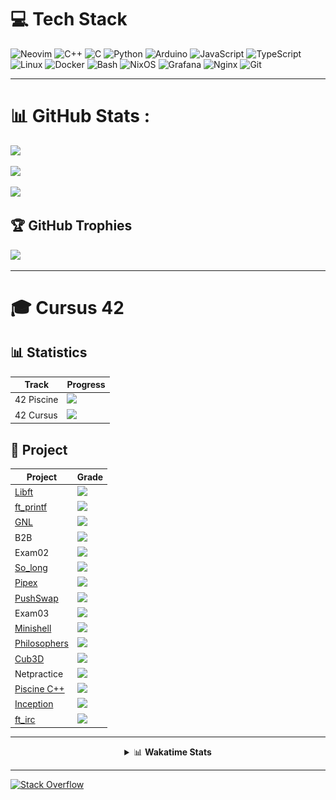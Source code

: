 # 💻 Tech Stack
![Neovim](https://skillicons.dev/icons?i=neovim) ![C++](https://skillicons.dev/icons?i=cpp) ![C](https://skillicons.dev/icons?i=c) ![Python](https://skillicons.dev/icons?i=python) ![Arduino](https://skillicons.dev/icons?i=arduino) ![JavaScript](https://skillicons.dev/icons?i=js) ![TypeScript](https://skillicons.dev/icons?i=ts) ![Linux](https://skillicons.dev/icons?i=linux) ![Docker](https://skillicons.dev/icons?i=docker) ![Bash](https://skillicons.dev/icons?i=bash) ![NixOS](https://skillicons.dev/icons?i=nix) ![Grafana](https://skillicons.dev/icons?i=grafana) ![Nginx](https://skillicons.dev/icons?i=nginx) ![Git](https://skillicons.dev/icons?i=git)

---

# 📊 GitHub Stats :
![](https://github-readme-stats.vercel.app/api?username=EniumRaphael&theme=nord&hide_border=true&include_all_commits=true&count_private=true)

![](https://github-readme-streak-stats.herokuapp.com/?user=EniumRaphael&theme=nord&hide_border=true)

![](https://github-readme-stats.vercel.app/api/top-langs/?username=EniumRaphael&theme=nord&hide_border=true&include_all_commits=true&count_private=true&layout=compact)

## 🏆 GitHub Trophies
![](https://github-trophies.vercel.app/?username=EniumRaphael&theme=nord&no-frame=false&no-bg=false&margin-w=4)

---

# 🎓 Cursus 42

## 📊 Statistics

| Track        | Progress |
|--------------|----------|
| 42 Piscine   | ![](https://badge.nimon.fr/api/v2/clznzduhi357501rsqigse4e0/stats?cursusId=9&coalitionId=107) |
| 42 Cursus    | ![](https://badge.nimon.fr/api/v2/clznzduhi357501rsqigse4e0/stats?cursusId=21&coalitionId=47) |

## 💼 Project

| Project | Grade |
|---------|-------|
| [Libft](https://github.com/EniumRaphael/libft/tree/rendu) | ![](https://badge.nimon.fr/api/v2/clznzduhi357501rsqigse4e0/project/3393022) |
| [ft_printf](https://github.com/EniumRaphael/ft_printf) | ![](https://badge.nimon.fr/api/v2/clznzduhi357501rsqigse4e0/project/3408427) |
| [GNL](https://github.com/EniumRaphael/get_next_line) | ![](https://badge.nimon.fr/api/v2/clznzduhi357501rsqigse4e0/project/3414704) |
| B2B | ![](https://badge.nimon.fr/api/v2/clznzduhi357501rsqigse4e0/project/3410415) |
| Exam02 | ![](https://badge.nimon.fr/api/v2/clznzduhi357501rsqigse4e0/project/3427845) |
| [So_long](https://github.com/EniumRaphael/so_long) | ![](https://badge.nimon.fr/api/v2/clznzduhi357501rsqigse4e0/project/3427953) |
| [Pipex](https://github.com/EniumRaphael/pipex) | ![](https://badge.nimon.fr/api/v2/clznzduhi357501rsqigse4e0/project/3427929) |
| [PushSwap](https://github.com/EniumRaphael/push_swap) | ![](https://badge.nimon.fr/api/v2/clznzduhi357501rsqigse4e0/project/3427955) |
| Exam03 | ![](https://badge.nimon.fr/api/v2/clznzduhi357501rsqigse4e0/project/3655144) |
| [Minishell](https://github.com/Maix0/shcat) | ![](https://badge.nimon.fr/api/v2/clznzduhi357501rsqigse4e0/project/3655150) |
| [Philosophers](https://github.com/EniumRaphael/philosophers) | ![](https://badge.nimon.fr/api/v2/clznzduhi357501rsqigse4e0/project/3655149) |
| [Cub3D](https://github.com/EniumRaphael/Cub3d) | ![](https://badge.nimon.fr/api/v2/clznzduhi357501rsqigse4e0/project/3977670) |
| Netpractice | ![](https://badge.nimon.fr/api/v2/clznzduhi357501rsqigse4e0/project/3977257) |
| [Piscine C++](https://github.com/EniumRaphael/cpp_piscine/) | ![](https://badge.nimon.fr/api/v2/clznzduhi357501rsqigse4e0/project/3977259) |
| [Inception](https://github.com/EniumRaphael/inception/) | ![](https://badge.nimon.fr/api/v2/clznzduhi357501rsqigse4e0/project/4209613) |
| [ft_irc](https://github.com/EniumRaphael/ft_irc/) | ![](https://badge.nimon.fr/api/v2/clznzduhi357501rsqigse4e0/project/4294119) |

---

<div align="center">
<details>
  <summary>📊 <strong>Wakatime Stats</strong></summary>
  <br>
  <!-- You can embed your WakaTime stats here if available -->

<!--START_SECTION:waka-->
📊 **This Week I Spent My Time On** 

```text
🕑︎ Time Zone: Europe/Paris

💬 Programming Languages: 
Nix                      8 hrs 2 mins        █████████████░░░░░░░░░░░░   53.98 % 
TypeScript               4 hrs 30 mins       ████████░░░░░░░░░░░░░░░░░   30.28 % 
C                        1 hr 35 mins        ███░░░░░░░░░░░░░░░░░░░░░░   10.68 % 
sh                       15 mins             ░░░░░░░░░░░░░░░░░░░░░░░░░   01.78 % 
C++                      7 mins              ░░░░░░░░░░░░░░░░░░░░░░░░░   00.81 % 

🔥 Editors: 
Neovim                   14 hrs 54 mins      █████████████████████████   100.00 % 

🐱‍💻 Projects: 
nixos                    5 hrs 40 mins       ██████████░░░░░░░░░░░░░░░   38.09 % 
tty                      4 hrs 39 mins       ████████░░░░░░░░░░░░░░░░░   31.26 % 
nixvim                   1 hr 50 mins        ███░░░░░░░░░░░░░░░░░░░░░░   12.30 % 
test                     41 mins             █░░░░░░░░░░░░░░░░░░░░░░░░   04.64 % 
exam06                   39 mins             █░░░░░░░░░░░░░░░░░░░░░░░░   04.39 % 

💻 Operating System: 
Mac                      8 hrs 33 mins       ██████████████░░░░░░░░░░░   57.38 % 
Linux                    6 hrs 21 mins       ███████████░░░░░░░░░░░░░░   42.62 % 
```

**I Mostly Code in C** 

```text
Shell                    9 repos             ███████░░░░░░░░░░░░░░░░░░   26.47 % 
Nix                      4 repos             ███░░░░░░░░░░░░░░░░░░░░░░   11.76 % 
TypeScript               2 repos             █░░░░░░░░░░░░░░░░░░░░░░░░   05.88 % 
C++                      2 repos             █░░░░░░░░░░░░░░░░░░░░░░░░   05.88 % 
Makefile                 1 repo              █░░░░░░░░░░░░░░░░░░░░░░░░   02.94 % 
```



**Timeline**

![Lines of Code chart](https://raw.githubusercontent.com/EniumRaphael/EniumRaphael/main/assets/bar_graph.png)


 Last Updated on 01/11/2025 01:43:10 UTC
<!--END_SECTION:waka-->
</details>

</div>

---
[![Stack Overflow](https://img.shields.io/badge/-Stackoverflow-FE7A16?logo=stack-overflow&logoColor=white)](https://stackoverflow.com/users/23286147)
